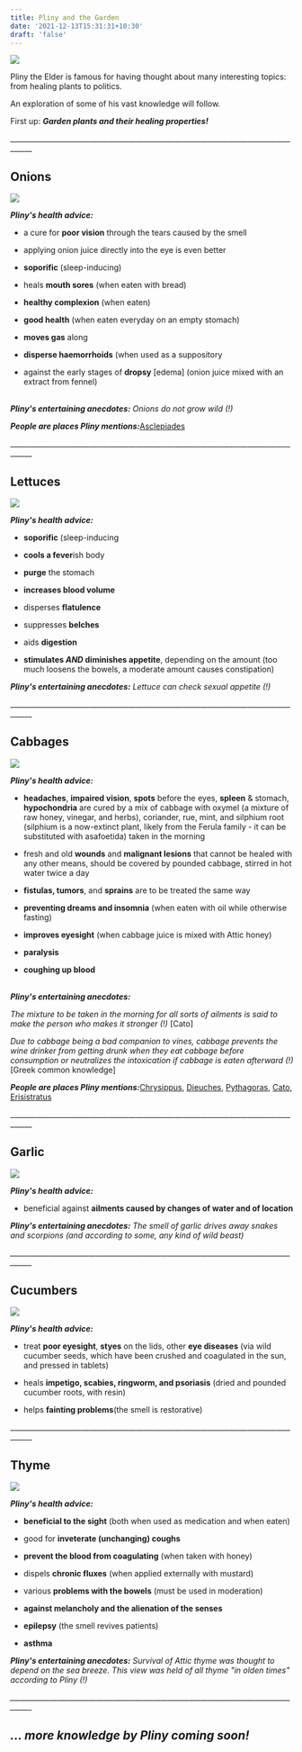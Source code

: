 ```yaml
---
title: Pliny and the Garden
date: '2021-12-13T15:31:31+10:30'
draft: 'false'
---
```

![](/images/uploads/caius_plinius_secundus._lithograph_by_dumont._wellcome_v0004718.png)

Pliny the Elder is famous for having thought about many interesting topics: from healing plants to politics.

An exploration of some of his vast knowledge will follow. 

First up: **_Garden plants and their healing properties!_**

\_\_\_\_\_\_\_\_\_\_\_\_\_\_\_\_\_\_\_\_\_\_\_\_\_\_\_\_\_\_\_\_\_\_\_\_\_\_\_\_\_\_\_\_\_\_\_\_\_\_\_\_\_\_\_\_\_\_\_\_\_\_\_\_\_\_\_\_\_\_\_\_\_\_\_\_\_\_\_\_\_\_\_\_

## Onions 

![](/images/uploads/onion-g98e1c5cb3_640.jpg)

_**Pliny's health advice:**_

+ a cure for **poor vision** through the tears caused by the smell

+ applying onion juice directly into the eye is even better

+ **soporific** (sleep-inducing)

+ heals **mouth sores** (when eaten with bread)

+ **healthy complexion** (when eaten)

+ **good health** (when eaten everyday on an empty stomach)

+ **moves gas** along

+ **disperse haemorrhoids** (when used as a suppository

+ against the early stages of **dropsy** \[edema] (onion juice mixed with an extract from fennel)

\
_**Pliny's entertaining anecdotes:**_ _Onions do not grow wild (!)_



_**People are places Pliny mentions:**_[Asclepiades](https://en.wikipedia.org/wiki/Asclepiades_of_Bithynia)

\_\_\_\_\_\_\_\_\_\_\_\_\_\_\_\_\_\_\_\_\_\_\_\_\_\_\_\_\_\_\_\_\_\_\_\_\_\_\_\_\_\_\_\_\_\_\_\_\_\_\_\_\_\_\_\_\_\_\_\_\_\_\_\_\_\_\_\_\_\_\_\_\_\_\_\_\_\_\_\_\_\_\_\_

## Lettuces 

![](/images/uploads/lettuce_vegetables_food_eat-1-.jpg)

_**Pliny's health advice:**_

+ **soporific** (sleep-inducing

+ **cools a fever**ish body

+ **purge** the stomach

+ **increases blood volume**

+ disperses **flatulence**

+ suppresses **belches**

+ aids **digestion**

+ **stimulates _AND_ diminishes appetite**, depending on the amount (too much loosens the bowels, a moderate amount causes constipation)

_**Pliny's entertaining anecdotes:**_ _Lettuce can check sexual appetite (!)_

\_\_\_\_\_\_\_\_\_\_\_\_\_\_\_\_\_\_\_\_\_\_\_\_\_\_\_\_\_\_\_\_\_\_\_\_\_\_\_\_\_\_\_\_\_\_\_\_\_\_\_\_\_\_\_\_\_\_\_\_\_\_\_\_\_\_\_\_\_\_\_\_\_\_\_\_\_\_\_\_\_\_\_\_

## Cabbages 

![](/images/uploads/cabbage_vegetables_food_healthy-1-.jpg)

_**Pliny's health advice:**_

+ **headaches**, **impaired vision**, **spots** before the eyes, **spleen** & stomach, **hypochondria** are cured by a mix of cabbage with oxymel (a mixture of raw honey, vinegar, and herbs), coriander, rue, mint, and silphium root (silphium is a now-extinct plant, likely from the Ferula family - it can be substituted with asafoetida) taken in the morning

+ fresh and old **wounds** and **malignant lesions** that cannot be healed with any other means, should be covered by pounded cabbage, stirred in hot water twice a day

+ **fistulas, tumors**, and **sprains** are to be treated the same way

+ **preventing dreams and insomnia** (when eaten with oil while otherwise fasting)

+ **improves eyesight** (when cabbage juice is mixed with Attic honey)

+ **paralysis**

+ **coughing up blood**

\
_**Pliny's entertaining anecdotes:**_

_The mixture to be taken in the morning for all sorts of ailments is said to make the person who makes it stronger (!)_ \[Cato]

_Due to cabbage being a bad companion to vines, cabbage prevents the wine drinker from getting drunk when they eat cabbage before consumption or neutralizes the intoxication if cabbage is eaten afterward (!)_ \[Greek common knowledge]

_**People are places Pliny mentions:**_[Chrysippus](https://www.google.com/search?q=moomin+house&tbm=isch&ved=2ahUKEwjuxrPapOD0AhXryKACHbzsBb0Q2-cCegQIABAA&oq=moomin+house&gs_lcp=CgNpbWcQAzIFCAAQgAQyBQgAEIAEMgUIABCABDIFCAAQgAQyBQgAEIAEMgUIABCABDIFCAAQgAQyBQgAEIAEMgUIABCABDIFCAAQgAQ6BwgjEO8DECc6BAgAEENQsgZY3A5gnQ9oAHAAeACAAaMCiAGDCJIBBTAuMy4ymAEAoAEBqgELZ3dzLXdpei1pbWfAAQE&sclient=img&ei=uvq2Ye6BEeuRg8UPvNmX6As&bih=880&biw=1920), [Dieuches](https://en.wikipedia.org/wiki/Dieuches), [Pythagoras](https://en.wikipedia.org/wiki/Pythagoras), [Cato](https://en.wikipedia.org/wiki/Cato_the_Elder), [Erisistratus](https://en.wikipedia.org/wiki/Erasistratus)

\_\_\_\_\_\_\_\_\_\_\_\_\_\_\_\_\_\_\_\_\_\_\_\_\_\_\_\_\_\_\_\_\_\_\_\_\_\_\_\_\_\_\_\_\_\_\_\_\_\_\_\_\_\_\_\_\_\_\_\_\_\_\_\_\_\_\_\_\_\_\_\_\_\_\_\_\_\_\_\_\_\_\_\_

## Garlic

![](/images/uploads/pexels-engin-akyurt-1460862.jpg)

_**Pliny's health advice:**_

+ beneficial against **ailments caused by changes of water and of location**

_**Pliny's entertaining anecdotes:** The smell of garlic drives away snakes and scorpions (and according to some, any kind of wild beast)_

_\_\_\_\_\_\_\_\_\_\_\_\_\_\_\_\_\_\_\_\_\_\_\_\_\_\_\_\_\_\_\_\_\_\_\_\_\_\_\_\_\_\_\_\_\_\_\_\_\_\_\_\_\_\_\_\_\_\_\_\_\_\_\_\_\_\_\_\_\_\_\_\_\_\_\_\_\_\_\_\_\_\_\_\__

## Cucumbers 

![](/images/uploads/cucumbers-gdacf559b2_640.jpg)

_**Pliny's health advice:**_

+ treat **poor eyesight**, **styes** on the lids, other **eye diseases** (via wild cucumber seeds, which have been crushed and coagulated in the sun, and pressed in tablets)

+ heals **impetigo, scabies, ringworm, and psoriasis** (dried and pounded cucumber roots, with resin)

+ helps **fainting problems**(the smell is restorative)

\_\_\_\_\_\_\_\_\_\_\_\_\_\_\_\_\_\_\_\_\_\_\_\_\_\_\_\_\_\_\_\_\_\_\_\_\_\_\_\_\_\_\_\_\_\_\_\_\_\_\_\_\_\_\_\_\_\_\_\_\_\_\_\_\_\_\_\_\_\_\_\_\_\_\_\_\_\_\_\_\_\_\_\_

## Thyme 

![](/images/uploads/thyme-g399486104_640.jpg)

_**Pliny's health advice:**_

+ **beneficial to the sight** (both when used as medication and when eaten)

+ good for **inveterate (unchanging) coughs**

+ **prevent the blood from coagulating** (when taken with honey)

+ dispels **chronic fluxes** (when applied externally with mustard)

+ various **problems with the bowels** (must be used in moderation)

+ **against melancholy and the alienation of the senses**

+ **epilepsy** (the smell revives patients)

+ **asthma**

_**Pliny's entertaining anecdotes:** Survival of Attic thyme was thought to depend on the sea breeze. This view was held of all thyme "in olden times" according to Pliny (!)_

_\_\_\_\_\_\_\_\_\_\_\_\_\_\_\_\_\_\_\_\_\_\_\_\_\_\_\_\_\_\_\_\_\_\_\_\_\_\_\_\_\_\_\_\_\_\_\_\_\_\_\_\_\_\_\_\_\_\_\_\_\_\_\_\_\_\_\_\_\_\_\_\_\_\_\_\_\_\_\_\_\_\_\_\__



## _... more knowledge by Pliny coming soon!_
